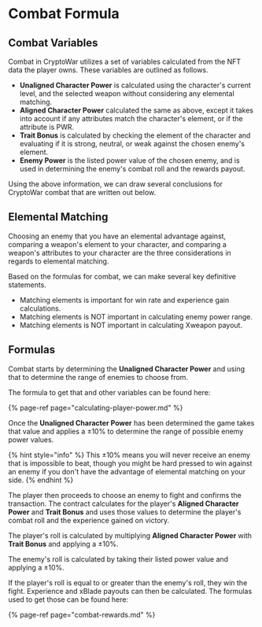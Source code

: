 # Combat Formula

## Combat Variables

Combat in CryptoWar utilizes a set of variables calculated from the NFT data the player owns. These variables are outlined as follows.

* **Unaligned Character Power** is calculated using the character's current level, and the selected weapon without considering any elemental matching.
* **Aligned Character Power** calculated the same as above, except it takes into account if any attributes match the character's element, or if the attribute is PWR.
* **Trait Bonus** is calculated by checking the element of the character and evaluating if it is strong, neutral, or weak against the chosen enemy's element.
* **Enemy Power** is the listed power value of the chosen enemy, and is used in determining the enemy's combat roll and the rewards payout.

Using the above information, we can draw several conclusions for CryptoWar combat that are written out below.

## Elemental Matching

Choosing an enemy that you have an elemental advantage against, comparing a weapon's element to your character, and comparing a weapon's attributes to your character are the three considerations in regards to elemental matching.

Based on the formulas for combat, we can make several key definitive statements.

* Matching elements is important for win rate and experience gain calculations.
* Matching elements is NOT important in calculating enemy power range.
* Matching elements is NOT important in calculating Xweapon payout.

## Formulas

Combat starts by determining the **Unaligned Character Power** and using that to determine the range of enemies to choose from.

The formula to get that and other variables can be found here:

{% page-ref page="calculating-player-power.md" %}

Once the **Unaligned Character Power** has been determined the game takes that value and applies a ±10% to determine the range of possible enemy power values.

{% hint style="info" %}
This ±10% means you will never receive an enemy that is impossible to beat, though you might be hard pressed to win against an enemy if you don't have the advantage of elemental matching on your side.
{% endhint %}

The player then proceeds to choose an enemy to fight and confirms the transaction. The contract calculates for the player's **Aligned Character Power** and **Trait Bonus** and uses those values to determine the player's combat roll and the experience gained on victory.

The player's roll is calculated by multiplying **Aligned Character Power** with **Trait Bonus** and applying a ±10%.

The enemy's roll is calculated by taking their listed power value and applying a ±10%.

If the player's roll is equal to or greater than the enemy's roll, they win the fight. Experience and xBlade payouts can then be calculated. The formulas used to get those can be found here:

{% page-ref page="combat-rewards.md" %}

